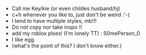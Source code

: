 - Call me Key/kie (or even childes husband/hj)
- c+h whenever you like to, just don't be weird :'-( 
- I tend to have multiple styles, mb!!!
- Do not copy nor take inspo !!
- add my roblox plses! (I'm lonely TT) : S0mePerson_0
- I like egg.
- (what's the point of this? I don't know either.)
